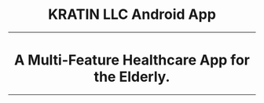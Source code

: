 <h1 align="center"> KRATIN LLC Android App</h1>
<hr>

<p>
  <h1 align="center">A Multi-Feature Healthcare App for the Elderly.</h1>
</p>
<hr>


